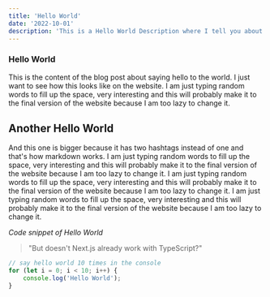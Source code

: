 ```yaml
---
title: 'Hello World'
date: '2022-10-01'
description: 'This is a Hello World Description where I tell you about absolutely nothing and it is still good enough to be a description and I am just typing random words to fill up the space, very interesting and this will probably make it to the final version of the website because I am too lazy to change it.'
---
```


### Hello World

This is the content of the blog post about saying hello to the world. I just want to see how this looks like on the website. I am just typing random words to fill up the space, very interesting and this will probably make it to the final version of the website because I am too lazy to change it.

## Another Hello World

And this one is bigger because it has two hashtags instead of one and that's how markdown works. I am just typing random words to fill up the space, very interesting and this will probably make it to the final version of the website because I am too lazy to change it. I am just typing random words to fill up the space, very interesting and this will probably make it to the final version of the website because I am too lazy to change it. I am just typing random words to fill up the space, very interesting and this will probably make it to the final version of the website because I am too lazy to change it.

_Code snippet of Hello World_

> "But doesn't Next.js already work with TypeScript?"

```js
// say hello world 10 times in the console
for (let i = 0; i < 10; i++) {
	console.log('Hello World');
}
```
